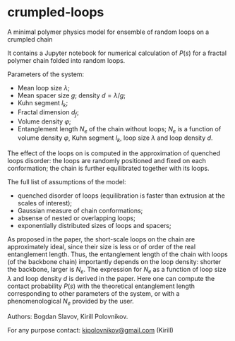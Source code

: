 # crumpled-loops
A minimal polymer physics model for ensemble of random loops on a crumpled chain

It contains a Jupyter notebook for numerical calculation of $P(s)$ for a fractal polymer chain folded into random loops.

Parameters of the system:
- Mean loop size $\lambda$;
- Mean spacer size $g$; density $d=\lambda/g$;
- Kuhn segment $l_k$;
- Fractal dimension $d_f$;
- Volume density $\varphi$;
- Entanglement length $N_e$ of the chain without loops; 
$N_e$ is a function of volume density $\varphi$, Kuhn segment $l_k$, loop size $\lambda$ and loop density $d$.

The effect of the loops on is computed in the approximation of quenched loops disorder: the loops are randomly positioned and fixed on each conformation;
the chain is further equilibrated together with its loops.

The full list of assumptions of the model:
- quenched disorder of loops (equilibration is faster than extrusion at the scales of interest);
- Gaussian measure of chain conformations;
- absense of nested or overlapping loops;
- exponentially distributed sizes of loops and spacers;

As proposed in the paper, the short-scale loops on the chain are approximately ideal, since their size is less or of order of the real entanglement length.
Thus, the entanglement length of the chain with loops (of the backbone chain) importantly depends on the loop density: shorter the backbone, larger is $N_e$.
The expression for $N_e$ as a function of loop size $\lambda$ and loop density $d$ is derived in the paper. Here one can compute the contact probability $P(s)$
with the theoretical entanglement length corresponding to other parameters of the system, or with a phenomenological $N_e$ provided by the user.

Authors: Bogdan Slavov, Kirill Polovnikov.

For any purpose contact: kipolovnikov@gmail.com (Kirill)
